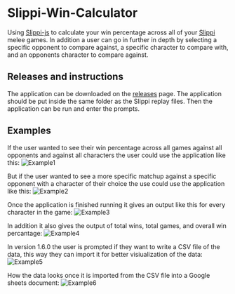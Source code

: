 # Slippi-Win-Calculator
Using [Slippi-js](https://github.com/project-slippi/slippi-js) to calculate your win percentage across all of your [Slippi](https://slippi.gg) melee games. In addition a user can go in further in depth by selecting a specific opponent to compare against, a specific character to compare with, and an opponents character to compare against.

## Releases and instructions
The application can be downloaded on the [releases](https://github.com/mcomatas/Slippi-Win-Calculator/releases) page. The application should be put inside the same folder as the Slippi replay files. Then the application can be run and enter the prompts.

## Examples
If the user wanted to see their win percentage across all games against all opponents and against all characters the user could use the application like this:
![Example1](https://i.imgur.com/ZKpnyAd.png)

But if the user wanted to see a more specific matchup against a specific opponent with a character of their choice the use could use the application like this:
![Example2](https://i.imgur.com/3v6ehCK.png)

Once the application is finished running it gives an output like this for every character in the game:
![Example3](https://i.imgur.com/uJ498PJ.png)

In addition it also gives the output of total wins, total games, and overall win percantage:
![Example4](https://i.imgur.com/mITv1oY.png)

In version 1.6.0 the user is prompted if they want to write a CSV file of the data, this way they can import it for better visiualization of the data:
![Example5](https://i.imgur.com/d1j4um7.png)

How the data looks once it is imported from the CSV file into a Google sheets document:
![Example6](https://i.imgur.com/aTGRFyC.png)

